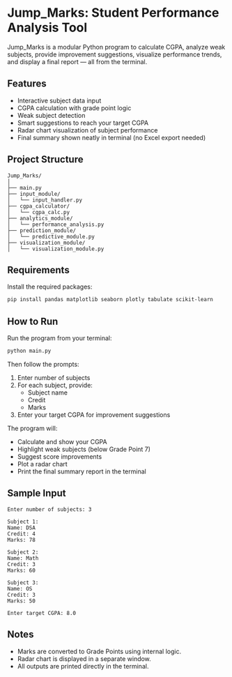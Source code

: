 # Jump_Marks: Student Performance Analysis Tool

Jump_Marks is a modular Python program to calculate CGPA, analyze weak subjects, provide improvement suggestions, visualize performance trends, and display a final report — all from the terminal.

## Features

- Interactive subject data input
- CGPA calculation with grade point logic
- Weak subject detection
- Smart suggestions to reach your target CGPA
- Radar chart visualization of subject performance
- Final summary shown neatly in terminal (no Excel export needed)

## Project Structure

```
Jump_Marks/
│
├── main.py
├── input_module/
│   └── input_handler.py
├── cgpa_calculator/
│   └── cgpa_calc.py
├── analytics_module/
│   └── performance_analysis.py
├── prediction_module/
│   └── predictive_module.py
├── visualization_module/
│   └── visualization_module.py
```

## Requirements

Install the required packages:

```bash
pip install pandas matplotlib seaborn plotly tabulate scikit-learn
```

## How to Run

Run the program from your terminal:

```bash
python main.py
```

Then follow the prompts:

1. Enter number of subjects  
2. For each subject, provide:
   - Subject name  
   - Credit  
   - Marks  
3. Enter your target CGPA for improvement suggestions

The program will:
- Calculate and show your CGPA
- Highlight weak subjects (below Grade Point 7)
- Suggest score improvements
- Plot a radar chart
- Print the final summary report in the terminal

## Sample Input

```
Enter number of subjects: 3

Subject 1:
Name: DSA
Credit: 4
Marks: 78

Subject 2:
Name: Math
Credit: 3
Marks: 60

Subject 3:
Name: OS
Credit: 3
Marks: 50

Enter target CGPA: 8.0
```

## Notes

- Marks are converted to Grade Points using internal logic.
- Radar chart is displayed in a separate window.
- All outputs are printed directly in the terminal.